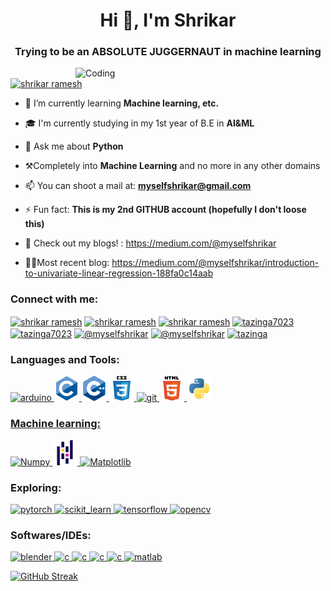 <h1 align="center">Hi 👋, I'm Shrikar</h1>
<h3 align="center">Trying to be an ABSOLUTE JUGGERNAUT in machine learning</h3>
<img align="right" alt="Coding" width="400" src="https://mir-s3-cdn-cf.behance.net/project_modules/hd/06f21a161921919.63cd7887d0a70.gif">


<p align="left"> <a href="https://twitter.com/shrikar ramesh" target="blank"><img src="https://img.shields.io/twitter/follow/shrikar ramesh?logo=twitter&style=for-the-badge" alt="shrikar ramesh" /></a> </p>

- 🌱 I’m currently learning **Machine learning, etc.**

- 🎓 I'm currently studying in my 1st year of B.E in **AI&ML**

- 💬 Ask me about **Python**

- ⚒️Completely into **Machine Learning** and no more in any other domains

- 📫 You can shoot a mail at: **myselfshrikar@gmail.com**

- ⚡ Fun fact:  **This is my 2nd GITHUB account (hopefully I don't loose this)**

- 📖 Check out my blogs! : https://medium.com/@myselfshrikar

- ✍🏾Most recent blog: https://medium.com/@myselfshrikar/introduction-to-univariate-linear-regression-188fa0c14aab

<h3 align="left">Connect with me:</h3>
<p align="left">
<a href="https://twitter.com/ramesh_shrikar" target="blank"><img align="center" src="https://raw.githubusercontent.com/rahuldkjain/github-profile-readme-generator/master/src/images/icons/Social/twitter.svg" alt="shrikar ramesh" height="30" width="40" /></a>
<a href="https://www.linkedin.com/in/shrikar-ramesh-7740bb2a7/" target="blank"><img align="center" src="https://raw.githubusercontent.com/rahuldkjain/github-profile-readme-generator/master/src/images/icons/Social/linked-in-alt.svg" alt="shrikar ramesh" height="30" width="40" /></a>
<a href="https://stackoverflow.com/users/shrikar ramesh" target="blank"><img align="center" src="https://raw.githubusercontent.com/rahuldkjain/github-profile-readme-generator/master/src/images/icons/Social/stack-overflow.svg" alt="shrikar ramesh" height="30" width="40" /></a>
<a href="https://kaggle.com/tazinga7023" target="blank"><img align="center" src="https://raw.githubusercontent.com/rahuldkjain/github-profile-readme-generator/master/src/images/icons/Social/kaggle.svg" alt="tazinga7023" height="30" width="40" /></a>
<a href="https://instagram.com/tazinga7023" target="blank"><img align="center" src="https://raw.githubusercontent.com/rahuldkjain/github-profile-readme-generator/master/src/images/icons/Social/instagram.svg" alt="tazinga7023" height="30" width="40" /></a>
<a href="https://medium.com/@myselfshrikar" target="blank"><img align="center" src="https://raw.githubusercontent.com/rahuldkjain/github-profile-readme-generator/master/src/images/icons/Social/medium.svg" alt="@myselfshrikar" height="30" width="40" /></a>
<a href="https://www.hackerrank.com/profile/myselfshrikar" target="blank"><img align="center" src="https://raw.githubusercontent.com/rahuldkjain/github-profile-readme-generator/master/src/images/icons/Social/hackerrank.svg" alt="@myselfshrikar" height="30" width="40" /></a>
<a href="https://discord.gg/tazinga" target="blank"><img align="center" src="https://raw.githubusercontent.com/rahuldkjain/github-profile-readme-generator/master/src/images/icons/Social/discord.svg" alt="tazinga" height="30" width="40" /></a>
</p>

<h3 align="left">Languages and Tools:</h3>
<p align="left"> <a href="https://www.arduino.cc/" target="_blank" rel="noreferrer"> <img src="https://cdn.worldvectorlogo.com/logos/arduino-1.svg" alt="arduino" width="40" height="40"/> </a> <a href="https://www.cprogramming.com/" target="_blank" rel="noreferrer"> <img src="https://raw.githubusercontent.com/devicons/devicon/master/icons/c/c-original.svg" alt="c" width="40" height="40"/> </a> <a href="https://www.w3schools.com/cpp/" target="_blank" rel="noreferrer"> <img src="https://raw.githubusercontent.com/devicons/devicon/master/icons/cplusplus/cplusplus-original.svg" alt="cplusplus" width="40" height="40"/> </a> <a href="https://www.w3schools.com/css/" target="_blank" rel="noreferrer"> <img src="https://raw.githubusercontent.com/devicons/devicon/master/icons/css3/css3-original-wordmark.svg" alt="css3" width="40" height="40"/> </a> <a href="https://git-scm.com/" target="_blank" rel="noreferrer"> <img src="https://www.vectorlogo.zone/logos/git-scm/git-scm-icon.svg" alt="git" width="40" height="40"/> </a> <a href="https://www.w3.org/html/" target="_blank" rel="noreferrer"> <img src="https://raw.githubusercontent.com/devicons/devicon/master/icons/html5/html5-original-wordmark.svg" alt="html5" width="40" height="40"/> </a><a href="https://www.python.org" target="_blank" rel="noreferrer"> <img src="https://raw.githubusercontent.com/devicons/devicon/master/icons/python/python-original.svg" alt="python" width="40" height="40"/>  </p>


<h3 align="left">Machine learning:</h3>
<p align = 'left'><a href="https://numpy.org/" target="_blank" rel="noreferrer"> <img src="https://avatars.githubusercontent.com/u/288276?v=4" alt="Numpy" width="40" height="40"/> </a><a href="https://pandas.pydata.org/" target="_blank" rel="noreferrer"> <img src="https://raw.githubusercontent.com/devicons/devicon/2ae2a900d2f041da66e950e4d48052658d850630/icons/pandas/pandas-original.svg" alt="pandas" width="40" height="40"/> </a><a href="https://matplotlib.org/" target="_blank" rel="noreferrer"> <img src="https://encrypted-tbn0.gstatic.com/images?q=tbn:ANd9GcS3XwWaTc61vN_zYu30o7a_5CVgOxcelBvSiA&s" alt="Matplotlib" width="40" height="40"/> </a></p>

<h3 align="left">Exploring:</h3>
<p align = 'left'></a> <a href="https://pytorch.org/" target="_blank" rel="noreferrer"> <img src="https://www.vectorlogo.zone/logos/pytorch/pytorch-icon.svg" alt="pytorch" width="40" height="40"/> </a> <a href="https://scikit-learn.org/" target="_blank" rel="noreferrer"> <img src="https://upload.wikimedia.org/wikipedia/commons/0/05/Scikit_learn_logo_small.svg" alt="scikit_learn" width="40" height="40"/> </a> <a href="https://www.tensorflow.org" target="_blank" rel="noreferrer"> <img src="https://www.vectorlogo.zone/logos/tensorflow/tensorflow-icon.svg" alt="tensorflow" width="40" height="40"/> </a><a href="https://opencv.org/" target="_blank" rel="noreferrer"> <img src="https://www.vectorlogo.zone/logos/opencv/opencv-icon.svg" alt="opencv" width="40" height="40"/> </a></p>

<h3 align="left">Softwares/IDEs: </h3>
<p> <a href="https://www.blender.org/" target="_blank" rel="noreferrer"> <img src="https://download.blender.org/branding/community/blender_community_badge_white.svg" alt="blender" width="40" height="40"/> </a>
<a href="https://code.visualstudio.com/" target="_blank" rel="noreferrer"> <img src="https://cdn.freebiesupply.com/logos/large/2x/visual-studio-code-logo-png-transparent.png" alt="c" width="40" height="40"/> </a> <a href="https://jupyter.org/" target="_blank" rel="noreferrer"> <img src="https://imgs.search.brave.com/EufjLTLlrE1Wqz5ydhNjDR7v7gSlsIXQtLFI4-yq2sY/rs:fit:500:0:0/g:ce/aHR0cHM6Ly91cGxv/YWQud2lraW1lZGlh/Lm9yZy93aWtpcGVk/aWEvY29tbW9ucy8z/LzM4L0p1cHl0ZXJf/bG9nby5zdmc.svg" alt="c" width="40" height="40"/> </a> <a href="https://www.jetbrains.com/pycharm/" target="_blank" rel="noreferrer"> <img src="https://imgs.search.brave.com/IBt9wgdVFGMLg_1XlFZhhx9xCcuSYBHJPuyL6LX7FSo/rs:fit:860:0:0/g:ce/aHR0cHM6Ly91cGxv/YWQud2lraW1lZGlh/Lm9yZy93aWtpcGVk/aWEvY29tbW9ucy8x/LzFkL1B5Q2hhcm1f/SWNvbi5zdmc.svg" alt="c" width="40" height="40"/> </a> <a href="https://www.jetbrains.com/idea/" target="_blank" rel="noreferrer"> <img src="https://imgs.search.brave.com/oVC0pN14plIhQFpaeLdkNQvVfe02rEj9B2KdxmLV9Jk/rs:fit:500:0:0/g:ce/aHR0cHM6Ly9icmFu/ZHNsb2dvcy5jb20v/d3AtY29udGVudC91/cGxvYWRzL2ltYWdl/cy9pbnRlbGxpai1p/ZGVhLWxvZ28ucG5n" alt="c" width="40" height="40"/> </a><a href="https://www.mathworks.com/" target="_blank" rel="noreferrer"> <img src="https://upload.wikimedia.org/wikipedia/commons/2/21/Matlab_Logo.png" alt="matlab" width="40" height="40"/> </a></p>

<a href="https://git.io/streak-stats"><img src="https://github-readme-streak-stats.herokuapp.com?user=YourIPaddress&theme=highcontrast&hide_border=true" alt="GitHub Streak" /></a>
